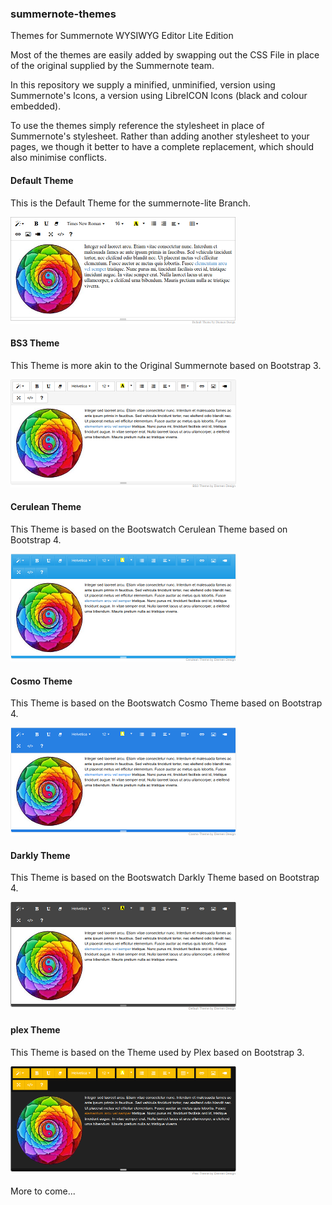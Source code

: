 ### summernote-themes
Themes for Summernote WYSIWYG Editor Lite Edition

Most of the themes are easily added by swapping out the CSS File in place of the original supplied by the Summernote team.

In this repository we supply a minified, unminified, version using Summernote's Icons, a version using LibreICON Icons (black and colour embedded).

To use the themes simply reference the stylesheet in place of Summernote's stylesheet. Rather than adding another stylesheet to your pages, we though it better to have a complete replacement, which should also minimise conflicts.

#### Default Theme

This is the Default Theme for the summernote-lite Branch.

![summernote-lite-default](default/summernote-lite-default-thumb.png)

#### BS3 Theme

This Theme is more akin to the Original Summernote based on Bootstrap 3.

![summernote-lite-bs3](bs3/summernote-lite-bs3-thumb.png)

#### Cerulean Theme

This Theme is based on the Bootswatch Cerulean Theme based on Bootstrap 4.

![summernote-lite-cerulean](cerulean/summernote-lite-cerulean-thumb.png)

#### Cosmo Theme

This Theme is based on the Bootswatch Cosmo Theme based on Bootstrap 4.

![summernote-lite-cosmo](cosmo/summernote-lite-cosmo-thumb.png)

#### Darkly Theme

This Theme is based on the Bootswatch Darkly Theme based on Bootstrap 4.

![summernote-lite-darkly](darkly/summernote-lite-darkly-thumb.png)

#### plex Theme

This Theme is based on the Theme used by Plex based on Bootstrap 3.

![summernote-lite-plex](plex/summernote-lite-plex-thumb.png)

More to come...